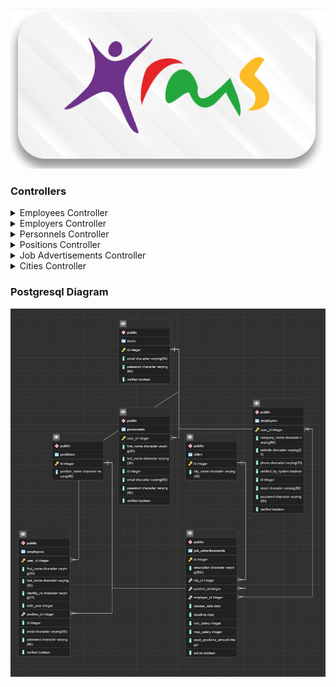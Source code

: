 ![ERDiagram](https://github.com/LatifY/HRMS/blob/master/images/logo.png)

### Controllers

<details>
<summary>Employees Controller</summary>
<br>
  
- getAll
- getById
- getByEmail
- getByIdentityNo
- save

</details>

<details>
<summary>Employers Controller</summary>
<br>
  
- getAll
- getById
- getByEmail
- save

</details>

<details>
<summary>Personnels Controller</summary>
<br>
  
- getAll
- getById

</details>

<details>
<summary>Positions Controller</summary>
<br>
  
- getAll
- getById
- save
- delete
- deleteById

</details>

<details>
<summary>Job Advertisements Controller</summary>
<br>
  
- getAll
- getById
- getByActiveTrue
- getByActiveTrueOrderByReleaseDate
- getByActiveTrueAndEmployerId
- save
- changeActive

</details>

<details>
<summary>Cities Controller</summary>
<br>
  
- getAll
- getById

</details>

### Postgresql Diagram
![ERDiagram](https://github.com/LatifY/HRMS/blob/master/images/ERDiagram.jpg)
